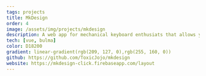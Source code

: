 ```yaml
---
tags: projects
title: MkDesign
order: 4
image: /assets/img/projects/mkdesign
description: A web app for mechanical keyboard enthusiats that allows you to design your own keyboard. Layouts, Colors, Fonts and more can be customized. Keyboards can be saved and shared with other people.
tech: [vue, bulma]
color: D18200
gradient: linear-gradient(rgb(209, 127, 0),rgb(255, 160, 0))
github: https://github.com/ToxicJojo/mkdesign
website: https://mkdesign-click.firebaseapp.com/layout
---
```

